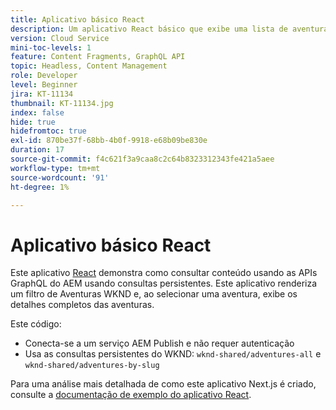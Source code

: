 ```yaml
---
title: Aplicativo básico React
description: Um aplicativo React básico que exibe uma lista de aventuras WKND e seus detalhes
version: Cloud Service
mini-toc-levels: 1
feature: Content Fragments, GraphQL API
topic: Headless, Content Management
role: Developer
level: Beginner
jira: KT-11134
thumbnail: KT-11134.jpg
index: false
hide: true
hidefromtoc: true
exl-id: 870be37f-68bb-4b0f-9918-e68b09be830e
duration: 17
source-git-commit: f4c621f3a9caa8c2c64b8323312343fe421a5aee
workflow-type: tm+mt
source-wordcount: '91'
ht-degree: 1%

---
```


# Aplicativo básico React

Este aplicativo [React](https://reactjs.org/) demonstra como consultar conteúdo usando as APIs GraphQL do AEM usando consultas persistentes. Este aplicativo renderiza um filtro de Aventuras WKND e, ao selecionar uma aventura, exibe os detalhes completos das aventuras.

Este código:

+ Conecta-se a um serviço AEM Publish e não requer autenticação
+ Usa as consultas persistentes do WKND: `wknd-shared/adventures-all` e `wknd-shared/adventures-by-slug`

Para uma análise mais detalhada de como este aplicativo Next.js é criado, consulte a [documentação de exemplo do aplicativo React](../example-apps/react-app.md).
